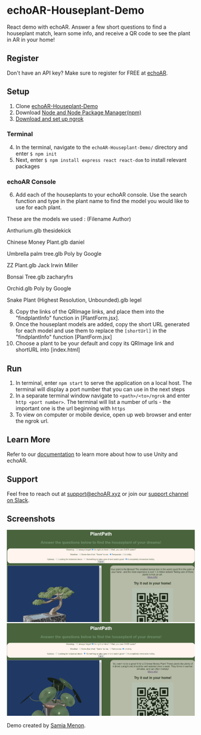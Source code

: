 # echoAR-Houseplant-Demo
React demo with echoAR.  Answer a few short questions to find a houseplant match, learn some info, and receive a QR code to see the plant in AR in your home!

## Register
Don't have an API key? Make sure to register for FREE at [echoAR](https://www.echoar.xyz/).

## Setup
1. Clone [echoAR-Houseplant-Demo](https://github.com/samia-mnn/echoAR-Houseplant-Demo/)
2. Download [Node and Node Package Manager(npm)](https://nodejs.org/en/)
3. [Download and set up ngrok](https://ngrok.com/download)

### Terminal
4. In the terminal, navigate to the ```echoAR-Houseplant-Demo/``` directory and enter ```$ npm init```
5. Next, enter ```$ npm install express react react-dom``` to install relevant packages

### echoAR Console
6. Add each of the houseplants to your echoAR console. Use the search function and type in the plant name to find the model you would like to use for each plant.

These are the models we used : 
(Filename Author)
  
Anthurium.glb thesidekick
  
Chinese Money Plant.glb daniel
  
Umbrella palm tree.glb  Poly by Google
  
ZZ Plant.glb Jack Irwin Miller
  
Bonsai Tree.glb zacharyfrs
  
Orchid.glb Poly by Google
  
Snake Plant (Highest Resolution, Unbounded).glb legel

8. Copy the links of the QRImage links, and place them into the "findplantInfo" function in [PlantForm.jsx]. 
9. Once the houseplant models are added, copy the short URL generated for each model and use them to replace the ```[shortUrl]``` in the "findplantInfo" function [PlantForm.jsx]
10. Choose a plant to be your default and copy its QRImage link and shortURL into [index.html]

## Run
1. In terminal, enter ```npm start``` to serve the application on a local host. The terminal will display a port number that you can use in the next steps
2. In a separate terminal window navigate to ```<path>/<to>/ngrok``` and enter ```http <port number>```. The terminal will list a number of urls - the important one is the url beginning with  ```https```
3. To view on computer or mobile device, open up web browser and enter the ngrok url.


## Learn More
Refer to our [documentation](https://docs.echoar.xyz/unity/) to learn more about how to use Unity and echoAR.

## Support
Feel free to reach out at [support@echoAR.xyz](support@echoAR.xyz) or join our [support channel on Slack](https://join.slack.com/t/echoar/shared_invite/enQtNTg4NjI5NjM3OTc1LWU1M2M2MTNlNTM3NGY1YTUxYmY3ZDNjNTc3YjA5M2QyNGZiOTgzMjVmZWZmZmFjNGJjYTcxZjhhNzk3YjNhNjE).

## Screenshots
![Demo Bonsai](images/bonsai.JPG)
![Demo Money Plant](images/money.JPG)

Demo created by [Samia Menon](https://github.com/samia-mnn/).

